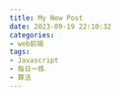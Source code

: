 ```yaml
---
title: My New Post
date: 2023-09-19 22:10:32
categories: 
- web前端
tags:
- Javascript
- 每日一练
- 算法
---
```


